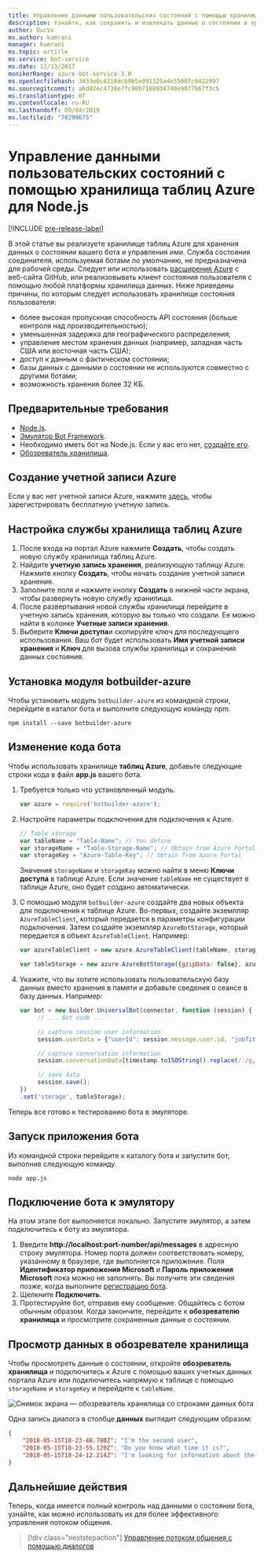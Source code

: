 ```yaml
---
title: Управление данными пользовательских состояний с помощью хранилища таблиц Azure | Документы Майкрософт
description: Узнайте, как сохранять и извлекать данные о состоянии в хранилище таблиц Azure с помощью пакета SDK Bot Framework для Node.js.
author: DucVo
ms.author: kamrani
manager: kamrani
ms.topic: article
ms.service: bot-service
ms.date: 12/13/2017
monikerRange: azure-bot-service-3.0
ms.openlocfilehash: 3433e0c4218dcb9b5e991325a4e5508fc0422997
ms.sourcegitcommit: a6d02ec4738e7fc90b7108934740e9077667f3c5
ms.translationtype: HT
ms.contentlocale: ru-RU
ms.lasthandoff: 09/04/2019
ms.locfileid: "70299675"
---
```

# <a name="manage-custom-state-data-with-azure-table-storage-for-nodejs"></a>Управление данными пользовательских состояний с помощью хранилища таблиц Azure для Node.js

[!INCLUDE [pre-release-label](../includes/pre-release-label-v3.md)]

В этой статье вы реализуете хранилище таблиц Azure для хранения данных о состоянии вашего бота и управления ими. Служба состояния соединителя, используемая ботами по умолчанию, не предназначена для рабочей среды. Следует или использовать [расширения Azure](https://www.npmjs.com/package/botbuilder-azure) с веб-сайта GitHub, или реализовывать клиент состояния пользователя с помощью любой платформы хранилища данных. Ниже приведены причины, по которым следует использовать хранилище состояния пользователя:

- более высокая пропускная способность API состояния (больше контроля над производительностью);
- уменьшенная задержка для географического распределения;
- управление местом хранения данных (например, западная часть США или восточная часть США);
- доступ к данным о фактическом состоянии;
- базы данных с данными о состоянии не используются совместно с другими ботами;
- возможность хранения более 32 КБ.

## <a name="prerequisites"></a>Предварительные требования

- [Node.js](https://nodejs.org/en/).
- [Эмулятор Bot Framework](~/bot-service-debug-emulator.md).
- Необходимо иметь бот на Node.js. Если у вас его нет, [создайте его](bot-builder-nodejs-quickstart.md). 
- [Обозреватель хранилища](http://storageexplorer.com/).

## <a name="create-azure-account"></a>Создание учетной записи Azure
Если у вас нет учетной записи Azure, нажмите [здесь](https://azure.microsoft.com/free/), чтобы зарегистрировать бесплатную учетную запись.

## <a name="set-up-the-azure-table-storage-service"></a>Настройка службы хранилища таблиц Azure
1. После входа на портал Azure нажмите **Создать**, чтобы создать новую службу хранилища таблиц Azure. 
2. Найдите **учетную запись хранения**, реализующую таблицу Azure. Нажмите кнопку **Создать**, чтобы начать создание учетной записи хранения. 
3. Заполните поля и нажмите кнопку **Создать** в нижней части экрана, чтобы развернуть новую службу хранилища. 
4. После развертывания новой службы хранилища перейдите в учетную запись хранения, которую вы только что создали. Ее можно найти в колонке **Учетные записи хранения**.
4. Выберите **Ключи доступа**и скопируйте ключ для последующего использования. Ваш бот будет использовать **Имя учетной записи хранения** и **Ключ** для вызова службы хранилища и сохранения данных состояния.

## <a name="install-botbuilder-azure-module"></a>Установка модуля botbuilder-azure

Чтобы установить модуль `botbuilder-azure` из командной строки, перейдите в каталог бота и выполните следующую команду npm.

```nodejs
npm install --save botbuilder-azure
```

## <a name="modify-your-bot-code"></a>Изменение кода бота

Чтобы использовать хранилище **таблиц Azure**, добавьте следующие строки кода в файл **app.js** вашего бота.

1. Требуется только что установленный модуль.

   ```javascript
   var azure = require('botbuilder-azure'); 
   ```

2. Настройте параметры подключения для подключения к Azure.
   ```javascript
   // Table storage
   var tableName = "Table-Name"; // You define
   var storageName = "Table-Storage-Name"; // Obtain from Azure Portal
   var storageKey = "Azure-Table-Key"; // Obtain from Azure Portal
   ```
   Значения `storageName` и `storageKay` можно найти в меню **Ключи доступа** в таблице Azure. Если значение `tableName` не существует в таблице Azure, оно будет создано автоматически.

3. С помощью модуля `botbuilder-azure` создайте два новых объекта для подключения к таблице Azure. Во-первых, создайте экземпляр `AzureTableClient`, который передается в параметры конфигурации подключения. Затем создайте экземпляр `AzureBotStorage`, который передается в объект `AzureTableClient`. Например:

   ```javascript
   var azureTableClient = new azure.AzureTableClient(tableName, storageName, storageKey);

   var tableStorage = new azure.AzureBotStorage({gzipData: false}, azureTableClient);
   ```

4. Укажите, что вы хотите использовать пользовательскую базу данных вместо хранения в памяти и добавьте сведения о сеансе в базу данных. Например:

   ```javascript
   var bot = new builder.UniversalBot(connector, function (session) {
        // ... Bot code ...

        // capture session user information
        session.userData = {"userId": session.message.user.id, "jobTitle": "Senior Developer"};

        // capture conversation information  
        session.conversationData[timestamp.toISOString().replace(/:/g,"-")] = session.message.text;

        // save data
        session.save();
   })
   .set('storage', tableStorage);
   ```
Теперь все готово к тестированию бота в эмуляторе.

## <a name="run-your-bot-app"></a>Запуск приложения бота

Из командной строки перейдите к каталогу бота и запустите бот, выполнив следующую команду.

```nodejs
node app.js
```

## <a name="connect-your-bot-to-the-emulator"></a>Подключение бота к эмулятору

На этом этапе бот выполняется локально. Запустите эмулятор, а затем подключитесь к боту из эмулятора.

1. Введите <strong>http://localhost:port-number/api/messages</strong> в адресную строку эмулятора. Номер порта должен соответствовать номеру, указанному в браузере, где выполняется приложение. Поля <strong>Идентификатор приложения Microsoft</strong> и <strong>Пароль приложения Microsoft</strong> пока можно не заполнять. Вы получите эти сведения позже, когда выполните [регистрацию бота](~/bot-service-quickstart-registration.md).
2. Щелкните **Подключить**.
3. Протестируйте бот, отправив ему сообщение. Общайтесь с ботом обычным образом. Когда закончите, перейдите к **обозревателю хранилища** и просмотрите сохраненные данные о состоянии.

## <a name="view-data-in-storage-explorer"></a>Просмотр данных в обозревателе хранилища

Чтобы просмотреть данные о состоянии, откройте **обозреватель хранилища** и подключитесь к Azure с помощью ваших учетных данных портала Azure или подключитесь напрямую к таблице с помощью `storageName` и `storageKey` и перейдите к `tableName`. 

![Снимок экрана — обозреватель хранилища со строками данных бота](~/media/bot-builder-nodejs-state-azure-table-storage/bot-builder-nodejs-state-azure-table-storage-query.png)

Одна запись диалога в столбце **данных** выглядит следующим образом:

```JSON
{
    "2018-05-15T18-23-48.780Z": "I'm the second user",
    "2018-05-15T18-23-55.120Z": "Do you know what time it is?",
    "2018-05-15T18-24-12.214Z": "I'm looking for information about the new process."
}
```

## <a name="next-step"></a>Дальнейшие действия

Теперь, когда имеется полный контроль над данными о состоянии бота, узнайте, как можно использовать их для более эффективного управления потоком общения.

> [!div class="nextstepaction"]
> [Управление потоком общения с помощью диалогов](bot-builder-nodejs-dialog-manage-conversation-flow.md)

